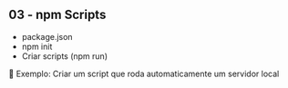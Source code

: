 ## 03 - npm Scripts

- package.json
- npm init
- Criar scripts (npm run)

🚀 Exemplo: Criar um script que roda automaticamente um servidor local
